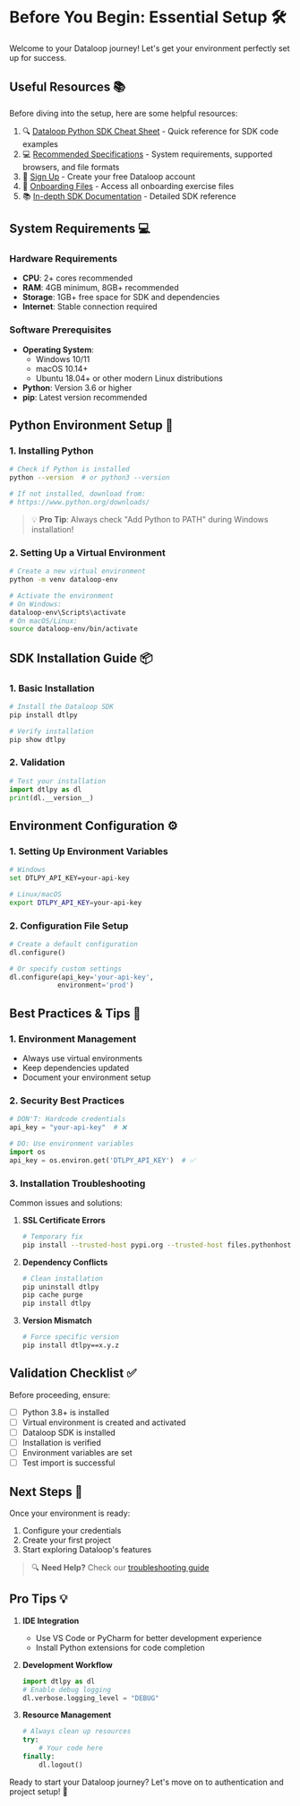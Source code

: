 # Before You Begin: Essential Setup 🛠️

Welcome to your Dataloop journey! Let's get your environment perfectly set up for success.

## Useful Resources 📚

Before diving into the setup, here are some helpful resources:

1. 🔍 [Dataloop Python SDK Cheat Sheet](https://docs.dataloop.ai/docs/sdk-cheatsheet) - Quick reference for SDK code examples
2. 💻 [Recommended Specifications](https://docs.dataloop.ai/docs/platform-recommended) - System requirements, supported browsers, and file formats
3. 🔑 [Sign Up](https://console.dataloop.ai) - Create your free Dataloop account
4. 📂 [Onboarding Files](https://github.com/dataloop-ai/dtlpy-documentation/tree/main/onboarding) - Access all onboarding exercise files
5. 📚 [In-depth SDK Documentation](https://sdk-docs.dataloop.ai/en/latest/entities.html) - Detailed SDK reference

## System Requirements 💻

### Hardware Requirements
- **CPU**: 2+ cores recommended
- **RAM**: 4GB minimum, 8GB+ recommended
- **Storage**: 1GB+ free space for SDK and dependencies
- **Internet**: Stable connection required

### Software Prerequisites
- **Operating System**: 
  - Windows 10/11
  - macOS 10.14+
  - Ubuntu 18.04+ or other modern Linux distributions
- **Python**: Version 3.6 or higher
- **pip**: Latest version recommended

## Python Environment Setup 🐍

### 1. Installing Python

```bash
# Check if Python is installed
python --version  # or python3 --version

# If not installed, download from:
# https://www.python.org/downloads/
```

> 💡 **Pro Tip**: Always check "Add Python to PATH" during Windows installation!

### 2. Setting Up a Virtual Environment

```bash
# Create a new virtual environment
python -m venv dataloop-env

# Activate the environment
# On Windows:
dataloop-env\Scripts\activate
# On macOS/Linux:
source dataloop-env/bin/activate
```

## SDK Installation Guide 📦

### 1. Basic Installation

```bash
# Install the Dataloop SDK
pip install dtlpy

# Verify installation
pip show dtlpy
```

### 2. Validation

```python
# Test your installation
import dtlpy as dl
print(dl.__version__)
```

## Environment Configuration ⚙️

### 1. Setting Up Environment Variables

```bash
# Windows
set DTLPY_API_KEY=your-api-key

# Linux/macOS
export DTLPY_API_KEY=your-api-key
```

### 2. Configuration File Setup

```python
# Create a default configuration
dl.configure()

# Or specify custom settings
dl.configure(api_key='your-api-key',
            environment='prod')
```

## Best Practices & Tips 👑

### 1. Environment Management
- Always use virtual environments
- Keep dependencies updated
- Document your environment setup

### 2. Security Best Practices
```python
# DON'T: Hardcode credentials
api_key = "your-api-key"  # ❌

# DO: Use environment variables
import os
api_key = os.environ.get('DTLPY_API_KEY')  # ✅
```

### 3. Installation Troubleshooting

Common issues and solutions:

1. **SSL Certificate Errors**
   ```bash
   # Temporary fix
   pip install --trusted-host pypi.org --trusted-host files.pythonhosted.org dtlpy
   ```

2. **Dependency Conflicts**
   ```bash
   # Clean installation
   pip uninstall dtlpy
   pip cache purge
   pip install dtlpy
   ```

3. **Version Mismatch**
   ```bash
   # Force specific version
   pip install dtlpy==x.y.z
   ```

## Validation Checklist ✅

Before proceeding, ensure:

- [ ] Python 3.8+ is installed
- [ ] Virtual environment is created and activated
- [ ] Dataloop SDK is installed
- [ ] Installation is verified
- [ ] Environment variables are set
- [ ] Test import is successful

## Next Steps 🎯

Once your environment is ready:
1. Configure your credentials
2. Create your first project
3. Start exploring Dataloop's features

> 🔍 **Need Help?** Check our [troubleshooting guide](https://docs.dataloop.ai/docs/troubleshooting)

## Pro Tips 💡

1. **IDE Integration**
   - Use VS Code or PyCharm for better development experience
   - Install Python extensions for code completion

2. **Development Workflow**
   ```python
   import dtlpy as dl
   # Enable debug logging
   dl.verbose.logging_level = "DEBUG"

   ```

3. **Resource Management**
   ```python
   # Always clean up resources
   try:
       # Your code here
   finally:
       dl.logout()
   ```

Ready to start your Dataloop journey? Let's move on to authentication and project setup! 🚀 